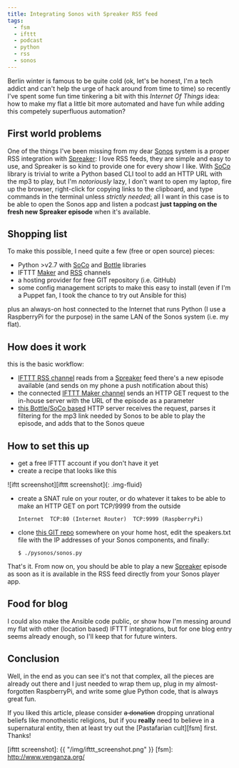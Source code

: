 ```yaml
---
title: Integrating Sonos with Spreaker RSS feed
tags:
  - fsm
  - ifttt
  - podcast
  - python
  - rss
  - sonos
---
```


Berlin winter is famous to be quite cold (ok, let's be honest, I'm a tech addict and can't help the urge of hack around from time to time) so recently I've spent some fun time tinkering a bit with this _Internet Of Things_ idea: how to make my flat a little bit more automated and have fun while adding this competely superfluous automation?

## First world problems
One of the things I've been missing from my dear [Sonos][sonos] system is a proper RSS integration with [Spreaker][spreaker]: I love RSS feeds, they are simple and easy to use, and Spreaker is so kind to provide one for every show I like. With [SoCo][soco] library is trivial to write a Python based CLI tool to add an HTTP URL with the mp3 to play, but I'm _notoriously_ lazy, I don't want to open my laptop, fire up the browser, right-click for copying links to the clipboard, and type commands in the terminal unless _strictly needed_; all I want in this case is to be able to open the Sonos app and listen a podcast **just tapping on the fresh new Spreaker episode** when it's available.

## Shopping list
To make this possible, I need quite a few (free or open source) pieces:

* Python >v2.7 with [SoCo][soco] and [Bottle][bottle] libraries
* IFTTT [Maker][maker] and [RSS][rss] channels
* a hosting provider for free GIT repository (i.e. GitHub)
* some config management scripts to make this easy to install (even if I'm a Puppet fan, I took the chance to try out Ansible for this)

plus an always-on host connected to the Internet that runs Python (I use a RaspberryPi for the purpose) in the same LAN of the Sonos system (i.e. my flat).

## How does it work
this is the basic workflow:

* [IFTTT RSS channel][rss] reads from a [Spreaker][spreaker] feed there's a new episode available (and sends on my phone a push notification about this)
* the connected [IFTTT Maker channel][maker] sends an HTTP GET request to the in-house server with the URL of the episode as a parameter
* [this Bottle/SoCo based][my app] HTTP server receives the request, parses it filtering for the mp3 link needed by Sonos to be able to play the episode, and adds that to the Sonos queue

## How to set this up
* get a free IFTTT account if you don't have it yet
* create a recipe that looks like this

![iftt screenshot][ifttt screenshot]{: .img-fluid}

* create a SNAT rule on your router, or do whatever it takes to be able to make an HTTP GET on port TCP/9999 from the outside

  ```Internet  TCP:80 (Internet Router)  TCP:9999 (RaspberryPi)```

* clone [this GIT repo][my app] somewhere on your home host, edit the speakers.txt file with the IP addresses of your Sonos components, and finally:

  ```$ ./pysonos/sonos.py```

That's it. From now on, you should be able to play a new [Spreaker][spreaker] episode as soon as it is available in the RSS feed directly from your Sonos player app.

## Food for blog
I could also make the Ansible code public, or show how I'm messing around my flat with other (location based) IFTTT integrations, but for one blog entry seems already enough, so I'll keep that for future winters.

## Conclusion
Well, in the end as you can see it's not that complex, all the pieces are already out there and I just needed to wrap them up, plug in my almost-forgotten RaspberryPi, and write some glue Python code, that is always great fun.

If you liked this article, please consider <s>a donation</s> dropping unrational beliefs like monotheistic religions, but if you **really** need to believe in a supernatural entity, then at least try out the [Pastafarian cult][fsm] first. Thanks!

[sonos]: http://www.sonos.com
[bottle]: http://bottlepy.org
[soco]: http://python-soco.com
[spreaker]: http://www.spreaker.com
[maker]: https://ifttt.com/maker
[rss]: https://ifttt.com/feed
[my app]: https://github.com/shaftoe/pysonos
[ifttt screenshot]: {{ "/img/ifttt_screenshot.png" }}
[fsm]: http://www.venganza.org/
